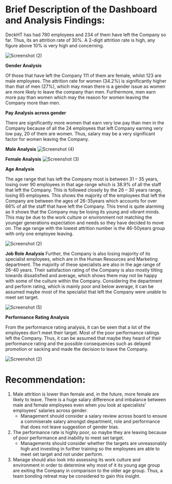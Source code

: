 # Brief Description of the Dashboard and Analysis Findings:

DeckHT has had 780 employees and 234 of them have left the Company so far. Thus, its an attrition rate of 30%. A 2-digit attrition rate is high, any figure above 10% is very high and concerning.

![Screenshot (2)](https://github.com/user-attachments/assets/0aca2537-94f6-4c6d-8e29-9185ca5279e8)


**Gender Analysis**

Of those that have left the Company 111 of them are female, whilst 123 are male employees. The attrition rate for women (34.2%) is significantly higher than that of men (27%), which may mean there is a gender issue as women are more likely to leave the company than men. Furthermore, men earn more pay than women which may the reason for women leaving the Company more than men.

**Pay Analysis across gender**

There are significantly more women that earn very low pay than men in the Company because of all the 24 employees that left Company earning very low pay, 20 of them are women. Thus, salary may be a very significant factor for women leaving the Company.

**Male Analysis**
![Screenshot (4)](https://github.com/user-attachments/assets/2c89ccc9-edd4-460a-b31d-3ea520c80ca3)


**Female Analysis**
![Screenshot (3)](https://github.com/user-attachments/assets/d0776c29-aa19-4cb9-ac11-ceca7d496060)

**Age Analysis**

The age range that has left the Company most is between 31 – 35 years, losing over 90 employees in that age range which is 38.9% of all the staff that left the Company. This is followed closely by the 26 – 30 years range, losing 65 employees. This shows the majority of the employees that left the Company are between the ages of 26-35years which accounts for over 66% of all the staff that have left the Company. This trend is quite alarming as it shows that the Company may be losing its young and vibrant minds. This may be due to the work culture or environment not matching the younger generations expectation and needs so they have decided to move on. The age range with the lowest attrition number is the 46-50years group with only one employee leaving.

![Screenshot (2)](https://github.com/user-attachments/assets/65472a7a-946b-46d2-9f17-67da0a89503d)

**Job Role Analysis**
Further, the Company is also losing majority of its specialist employees, which are in the Human Resources and Marketing department. The majority of these specialists are also in the age range of 26-40 years. Their satisfaction rating of the Company is also mostly tilting towards dissatisfied and average, which shows there may not be happy with some of the culture within the Company. Considering the department and perform rating, which is mainly poor and below average, it can be assumed maybe most of the specialist that left the Company were unable to meet set target. 

![Screenshot (5)](https://github.com/user-attachments/assets/f30f93e1-3bd2-49d6-a20e-6f01e049e3a0)

**Performance Rating Analysis**

From the performance rating analysis, it can be seen that a lot of the employees don’t meet their target. Most of the poor performance ratings left the Company. Thus, it can be assumed that maybe they heard of their performance rating and the possible consequences such as delayed promotion or sacking and made the decision to leave the Company.

![Screenshot (2)](https://github.com/user-attachments/assets/188cac2f-2a2b-49d0-a808-9c5e8406e9eb)


# Recommendation: 
1.	Male attrition is lower than female and, in the future, more female are likely to leave. There is a huge salary difference and imbalance between male and female employees even when you look at specialists’ employees’ salaries across gender.
	- Management should consider a salary review across board to ensure a commiserate salary amongst department, role and performance that does not leave suggestion of gender bias.
2.	The performance rate is highly poor, so maybe they are leaving because of poor performance and inability to meet set target.
	- Managements should consider whether the targets are unreasonably high and investing in further training so the employees are able to meet set target and not under perform. 
3.	Manage should also look into assessing its work culture and environment in order to determine why most of it its young age group are exiting the Company in comparison to the older age group. Thus, a team bonding retreat may be considered to gain this insight. 

